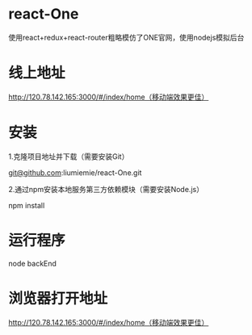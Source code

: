 # react-One
使用react+redux+react-router粗略模仿了ONE官网，使用nodejs模拟后台
# 线上地址
http://120.78.142.165:3000/#/index/home（移动端效果更佳）
# 安装
1.克隆项目地址并下载（需要安装Git）


git@github.com:liumiemie/react-One.git

2.通过npm安装本地服务第三方依赖模块（需要安装Node.js）

npm install
# 运行程序
node backEnd
# 浏览器打开地址
http://120.78.142.165:3000/#/index/home（移动端效果更佳）
